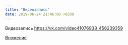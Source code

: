 ```yaml
---
title: "Видеозапись"
date: 2019-06-24 21:46:00 +0300
---
```


Видеозапись
https://vk.com/video41076938_456239359

[Вложение](https://vk.com/video41076938_456239359)
